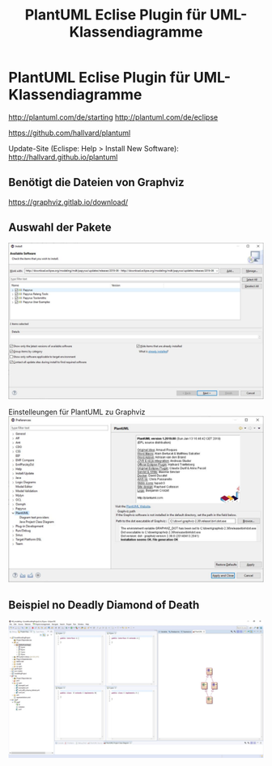 ﻿---
layout: post
title: PlantUML Eclise Plugin für UML-Klassendiagramme
categories: [IDE]
tags: [IDE, Eclipse, plugin, UML, plantuml]
--- 

# PlantUML Eclise Plugin für UML-Klassendiagramme

<http://plantuml.com/de/starting>
<http://plantuml.com/de/eclipse>

<https://github.com/hallvard/plantuml>

Update-Site (Eclispe: Help > Install New Software):
<http://hallvard.github.io/plantuml>


## Benötigt die Dateien von Graphviz 

<https://graphviz.gitlab.io/download/>


## Auswahl der Pakete 
![plantuml Pakete](/pic/capture_004_17072019_161049.jpg)

Einstelleungen für PlantUML zu Graphviz 
![Properties](/pic/capture_005_17072019_162027.jpg)

## Beispiel no Deadly Diamond of Death 

![no deadly diamond of death](/pic/capture_007_17072019_162425.jpg)
